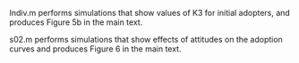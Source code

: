 Indiv.m performs simulations that show values of K3 for initial adopters, and produces Figure 5b in the main text.

s02.m performs simulations that show effects of attitudes on the adoption curves and produces Figure 6 in the main text.
